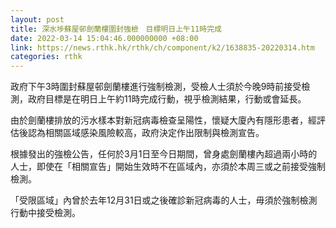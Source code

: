 ```yaml
---
layout: post
title: 深水埗蘇屋邨劍蘭樓圍封強檢　目標明日上午11時完成
date: 2022-03-14 15:04:46.000000000 +08:00
link: https://news.rthk.hk/rthk/ch/component/k2/1638835-20220314.htm
categories: rthk
---
```


政府下午3時圍封蘇屋邨劍蘭樓進行強制檢測，受檢人士須於今晚9時前接受檢測，政府目標是在明日上午約11時完成行動，視乎檢測結果，行動或會延長。

由於劍蘭樓排放的污水樣本對新冠病毒檢查呈陽性，懷疑大廈內有隱形患者，經評估後認為相關區域感染風險較高，政府決定作出限制與檢測宣告。

根據發出的強檢公告，任何於3月1日至今日期間，曾身處劍蘭樓內超過兩小時的人士，即使在「相關宣告」開始生效時不在區域內，亦須於本周三或之前接受強制檢測。

「受限區域」內曾於去年12月31日或之後確診新冠病毒的人士，毋須於強制檢測行動中接受檢測。

